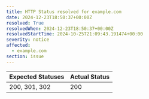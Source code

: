 ```yaml
---
title: HTTP Status resolved for example.com
date: 2024-12-23T18:50:37+00:00Z
resolved: True
resolvedWhen: 2024-12-23T18:50:37+00:00Z
resolvedStartTime: 2024-10-25T21:09:43.191474+00:00
severity: notice
affected:
  - example.com
section: issue
---
```


| Expected Statuses | Actual Status  |
|-------------------|----------------|
| 200, 301, 302 | 200 |
